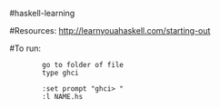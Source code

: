 #haskell-learning

#Resources:
 http://learnyouahaskell.com/starting-out

#To run:  
````
      	go to folder of file  
        type ghci 

        :set prompt "ghci> "  
        :l NAME.hs   
````
